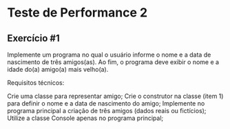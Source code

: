 # Teste de Performance 2
## Exercício #1
Implemente um programa no qual o usuário informe o nome e a data de nascimento de três amigos(as). Ao fim, o programa deve exibir o nome e a idade do(a) amigo(a) mais velho(a).

Requisitos técnicos:

Crie uma classe para representar amigo;
Crie o construtor na classe (item 1) para definir o nome e a data de nascimento do amigo;
Implemente no programa principal a criação de três amigos (dados reais ou fictícios);
Utilize a classe Console apenas no programa principal;